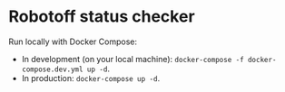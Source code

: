 # Robotoff status checker

Run locally with Docker Compose:

* In development (on your local machine): `docker-compose -f docker-compose.dev.yml up -d`.
* In production: `docker-compose up -d`.